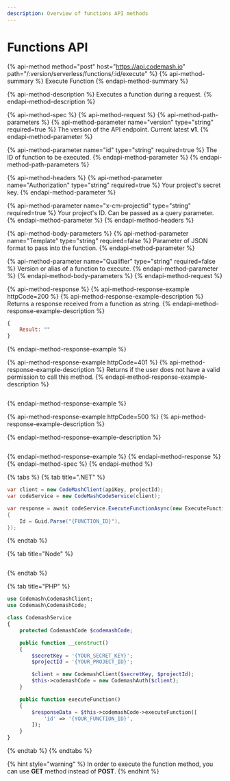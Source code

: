 ```yaml
---
description: Overview of functions API methods
---
```


# Functions API

{% api-method method="post" host="https://api.codemash.io" path="/:version/serverless/functions/:id/execute" %}
{% api-method-summary %}
Execute Function
{% endapi-method-summary %}

{% api-method-description %}
Executes a function during a request.
{% endapi-method-description %}

{% api-method-spec %}
{% api-method-request %}
{% api-method-path-parameters %}
{% api-method-parameter name="version" type="string" required=true %}
The version of the API endpoint. Current latest **v1**.
{% endapi-method-parameter %}

{% api-method-parameter name="id" type="string" required=true %}
The ID of function to be executed.
{% endapi-method-parameter %}
{% endapi-method-path-parameters %}

{% api-method-headers %}
{% api-method-parameter name="Authorization" type="string" required=true %}
Your project's secret key.
{% endapi-method-parameter %}

{% api-method-parameter name="x-cm-projectid" type="string" required=true %}
Your project's ID. Can be passed as a query parameter.
{% endapi-method-parameter %}
{% endapi-method-headers %}

{% api-method-body-parameters %}
{% api-method-parameter name="Template" type="string" required=false %}
Parameter of JSON format to pass into the function.
{% endapi-method-parameter %}

{% api-method-parameter name="Qualifier" type="string" required=false %}
Version or alias of a function to execute.
{% endapi-method-parameter %}
{% endapi-method-body-parameters %}
{% endapi-method-request %}

{% api-method-response %}
{% api-method-response-example httpCode=200 %}
{% api-method-response-example-description %}
Returns a response received from a function as string.
{% endapi-method-response-example-description %}

```javascript
{
    Result: ""
}
```
{% endapi-method-response-example %}

{% api-method-response-example httpCode=401 %}
{% api-method-response-example-description %}
Returns if the user does not have a valid permission to call this method.
{% endapi-method-response-example-description %}

```

```
{% endapi-method-response-example %}

{% api-method-response-example httpCode=500 %}
{% api-method-response-example-description %}

{% endapi-method-response-example-description %}

```

```
{% endapi-method-response-example %}
{% endapi-method-response %}
{% endapi-method-spec %}
{% endapi-method %}

{% tabs %}
{% tab title=".NET" %}
```csharp
var client = new CodeMashClient(apiKey, projectId);
var codeService = new CodeMashCodeService(client);

var response = await codeService.ExecuteFunctionAsync(new ExecuteFunctionRequest
{
    Id = Guid.Parse("{FUNCTION_ID}"),
});
```
{% endtab %}

{% tab title="Node" %}
```

```
{% endtab %}

{% tab title="PHP" %}
```php
use Codemash\CodemashClient;
use Codemash\CodemashCode;

class CodemashService
{
    protected CodemashCode $codemashCode;

    public function __construct()
    {
        $secretKey = '{YOUR_SECRET_KEY}';
        $projectId = '{YOUR_PROJECT_ID}';

        $client = new CodemashClient($secretKey, $projectId);
        $this->codemashCode = new CodemashAuth($client);
    }

    public function executeFunction()
    {
        $responseData = $this->codemashCode->executeFunction([
            'id' => '{YOUR_FUNCTION_ID}',
        ]);
    }
}
```
{% endtab %}
{% endtabs %}

{% hint style="warning" %}
In order to execute the function method, you can use **GET** method instead of **POST**.
{% endhint %}


